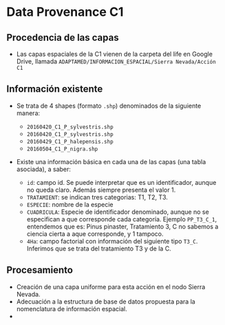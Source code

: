 # Data Provenance C1 

## Procedencia de las capas

* Las capas espaciales de la C1 vienen de la carpeta del life en Google Drive, llamada `ADAPTAMED/INFORMACION_ESPACIAL/Sierra Nevada/Acción C1`

## Información existente 

* Se trata de 4 shapes (formato `.shp`) denominados de la siguiente manera: 

  * `20160420_C1_P_sylvestris.shp` 
  * `20160420_C1_P_sylvestris.shp`
  * `20160429_C1_P_halepensis.shp`
  * `20160504_C1_P_nigra.shp`

* Existe una información básica en cada una de las capas (una tabla asociada), a saber: 

  * `id`: campo id. Se puede interpretar que es un identificador, aunque no queda claro. Además siempre presenta el valor 1. 
  * `TRATAMIENT`: se indican tres categorias: T1, T2, T3.  
  * `ESPECIE`: nombre de la especie
  * `CUADRICULA`: Especie de identificador denominado, aunque no se especifican a que corresponde cada categoría. Ejemplo `PP_T3_C_1`, entendemos que es: Pinus pinaster, Tratamiento 3, C no sabemos a ciencia cierta a aque corresponde, y 1 tampoco.
  * `4Ha`: campo factorial con información del siguiente tipo `T3_C`. Inferimos que se trata del tratamiento T3 y de la C. 
  
## Procesamiento 

* Creación de una capa uniforme para esta acción en el nodo Sierra Nevada. 
* Adecuación a la estructura de base de datos propuesta para la nomenclatura de información espacial. 
* 
